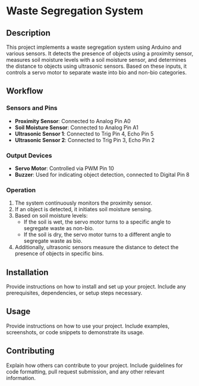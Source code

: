 # Waste Segregation System

## Description

This project implements a waste segregation system using Arduino and various sensors. It detects the presence of objects using a proximity sensor, measures soil moisture levels with a soil moisture sensor, and determines the distance to objects using ultrasonic sensors. Based on these inputs, it controls a servo motor to separate waste into bio and non-bio categories.

## Workflow

### Sensors and Pins
- **Proximity Sensor**: Connected to Analog Pin A0
- **Soil Moisture Sensor**: Connected to Analog Pin A1
- **Ultrasonic Sensor 1**: Connected to Trig Pin 4, Echo Pin 5
- **Ultrasonic Sensor 2**: Connected to Trig Pin 3, Echo Pin 2

### Output Devices
- **Servo Motor**: Controlled via PWM Pin 10
- **Buzzer**: Used for indicating object detection, connected to Digital Pin 8

### Operation
1. The system continuously monitors the proximity sensor.
2. If an object is detected, it initiates soil moisture sensing.
3. Based on soil moisture levels:
   - If the soil is wet, the servo motor turns to a specific angle to segregate waste as non-bio.
   - If the soil is dry, the servo motor turns to a different angle to segregate waste as bio.
4. Additionally, ultrasonic sensors measure the distance to detect the presence of objects in specific bins.

## Installation

Provide instructions on how to install and set up your project. Include any prerequisites, dependencies, or setup steps necessary.

## Usage

Provide instructions on how to use your project. Include examples, screenshots, or code snippets to demonstrate its usage.

## Contributing

Explain how others can contribute to your project. Include guidelines for code formatting, pull request submission, and any other relevant information.

